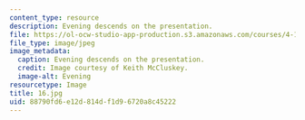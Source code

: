 ```yaml
---
content_type: resource
description: Evening descends on the presentation.
file: https://ol-ocw-studio-app-production.s3.amazonaws.com/courses/4-170-ecuador-workshop-fall-2006/88790fd6e12d814df1d96720a8c45222_16.jpg
file_type: image/jpeg
image_metadata:
  caption: Evening descends on the presentation.
  credit: Image courtesy of Keith McCluskey.
  image-alt: Evening
resourcetype: Image
title: 16.jpg
uid: 88790fd6-e12d-814d-f1d9-6720a8c45222
---
```

